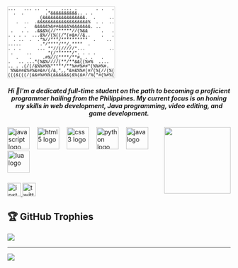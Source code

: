 
<html><code><span class="ascii" style="color: black; background: white;
display:inline-block;
white-space:pre;
letter-spacing:0;
line-height:1;
font-family:'Consolas','BitstreamVeraSansMono','CourierNew',Courier,monospace;
font-size:10px;
border-width:1px;
border-style:solid;
border-color:lightgray;
"><span>.</span><span>.</span><span>.</span><span> </span><span> </span><span> </span><span>.</span><span>.</span><span>.</span><span> </span><span>.</span><span>.</span><span> </span><span> </span><span>.</span><span> </span><span> </span><span> </span><span> </span><span> </span><span>.</span><span>.</span><span>.</span><span>.</span><span> </span><span>.</span><span> </span><span> </span><span> </span><span> </span><span> </span><span> </span><span> </span><span>.</span><span> </span><span>.</span><span> </span><span> </span><span> </span><span>.</span>
<span> </span><span> </span><span>.</span><span> </span><span> </span><span>.</span><span> </span><span> </span><span> </span><span> </span><span> </span><span> </span><span> </span><span> </span><span>.</span><span>*</span><span>&</span><span>&</span><span>&</span><span>&</span><span>&</span><span>&</span><span>&</span><span>&</span><span>&</span><span>&</span><span>.</span><span>.</span><span> </span><span>.</span><span> </span><span>.</span><span> </span><span> </span><span> </span><span> </span><span> </span><span> </span><span> </span><span> </span>
<span> </span><span> </span><span> </span><span> </span><span> </span><span> </span><span> </span><span> </span><span> </span><span> </span><span> </span><span> </span><span>(</span><span>&</span><span>&</span><span>&</span><span>&</span><span>&</span><span>&</span><span>&</span><span>&</span><span>&</span><span>&</span><span>&</span><span>&</span><span>&</span><span>&</span><span>&</span><span>&</span><span>.</span><span> </span><span> </span><span>.</span><span> </span><span> </span><span> </span><span> </span><span> </span><span>.</span><span>.</span>
<span> </span><span> </span><span> </span><span>.</span><span> </span><span> </span><span>.</span><span>.</span><span> </span><span> </span><span>.</span><span>&</span><span>&</span><span>&</span><span>&</span><span>&</span><span>&</span><span>&</span><span>&</span><span>&</span><span>&</span><span>&</span><span>&</span><span>&</span><span>&</span><span>&</span><span>&</span><span>&</span><span>&</span><span>&</span><span>%</span><span> </span><span> </span><span>.</span><span> </span><span>.</span><span> </span><span> </span><span>.</span><span>.</span>
<span> </span><span> </span><span> </span><span> </span><span> </span><span> </span><span>.</span><span> </span><span> </span><span> </span><span>&</span><span>&</span><span>&</span><span>&</span><span>&</span><span>%</span><span>&</span><span>#</span><span>#</span><span>&</span><span>&</span><span>&</span><span>&</span><span>%</span><span>&</span><span>&</span><span>&</span><span>&</span><span>&</span><span>&</span><span>&</span><span>.</span><span> </span><span>.</span><span>.</span><span> </span><span> </span><span> </span><span> </span><span> </span>
<span> </span><span>.</span><span> </span><span> </span><span> </span><span>.</span><span> </span><span>.</span><span> </span><span> </span><span>.</span><span>&</span><span>&</span><span>&</span><span>%</span><span>(</span><span>/</span><span>/</span><span>*</span><span>*</span><span>*</span><span>*</span><span>*</span><span>*</span><span>/</span><span>/</span><span>(</span><span>%</span><span>&</span><span>&</span><span> </span><span> </span><span> </span><span> </span><span> </span><span>.</span><span> </span><span> </span><span> </span><span>.</span>
<span>.</span><span> </span><span>.</span><span> </span><span>.</span><span> </span><span>.</span><span> </span><span> </span><span>.</span><span>.</span><span>.</span><span>&</span><span>%</span><span>/</span><span>/</span><span>(</span><span>%</span><span>(</span><span>(</span><span>/</span><span>*</span><span>(</span><span>#</span><span>&</span><span>#</span><span>/</span><span>/</span><span>&</span><span>.</span><span>.</span><span> </span><span> </span><span> </span><span> </span><span>.</span><span> </span><span> </span><span> </span><span>.</span>
<span> </span><span> </span><span>.</span><span> </span><span>.</span><span>.</span><span> </span><span> </span><span>.</span><span> </span><span> </span><span>.</span><span>*</span><span>%</span><span>/</span><span>/</span><span>*</span><span>*</span><span>*</span><span>/</span><span>*</span><span>*</span><span>*</span><span>*</span><span>*</span><span>*</span><span>*</span><span>*</span><span>*</span><span>*</span><span> </span><span> </span><span>.</span><span> </span><span> </span><span> </span><span> </span><span>.</span><span>.</span><span> </span>
<span>.</span><span>.</span><span>.</span><span>.</span><span>.</span><span> </span><span> </span><span> </span><span> </span><span> </span><span> </span><span> </span><span>.</span><span>*</span><span>/</span><span>*</span><span>*</span><span>*</span><span>*</span><span>/</span><span>*</span><span>*</span><span>/</span><span>,</span><span>*</span><span>*</span><span>*</span><span>*</span><span> </span><span> </span><span>.</span><span> </span><span> </span><span> </span><span> </span><span> </span><span> </span><span> </span><span> </span><span> </span>
<span>.</span><span> </span><span>.</span><span> </span><span>.</span><span> </span><span> </span><span> </span><span> </span><span> </span><span> </span><span>.</span><span>.</span><span>.</span><span> </span><span>*</span><span>*</span><span>/</span><span>/</span><span>(</span><span>/</span><span>/</span><span>/</span><span>/</span><span>/</span><span>*</span><span>.</span><span>.</span><span>.</span><span> </span><span> </span><span> </span><span> </span><span> </span><span> </span><span> </span><span> </span><span> </span><span>.</span><span>.</span>
<span> </span><span>.</span><span> </span><span> </span><span> </span><span> </span><span> </span><span>.</span><span>.</span><span> </span><span> </span><span> </span><span> </span><span> </span><span> </span><span>*</span><span>(</span><span>/</span><span>*</span><span>*</span><span>*</span><span>*</span><span>*</span><span>*</span><span>/</span><span>*</span><span>.</span><span> </span><span>.</span><span> </span><span>.</span><span> </span><span>.</span><span> </span><span> </span><span> </span><span> </span><span> </span><span> </span><span> </span>
<span> </span><span> </span><span> </span><span>.</span><span> </span><span> </span><span> </span><span> </span><span>.</span><span> </span><span> </span><span> </span><span> </span><span>.</span><span>#</span><span>%</span><span>/</span><span>/</span><span>(</span><span>*</span><span>*</span><span>*</span><span>*</span><span>/</span><span>*</span><span>*</span><span>#</span><span>,</span><span> </span><span>.</span><span> </span><span>.</span><span> </span><span> </span><span> </span><span>.</span><span> </span><span> </span><span> </span><span> </span>
<span>.</span><span> </span><span> </span><span> </span><span>.</span><span>.</span><span> </span><span>.</span><span>.</span><span>.</span><span>*</span><span>(</span><span>%</span><span>&</span><span>%</span><span>/</span><span>/</span><span>/</span><span>/</span><span>(</span><span>*</span><span>*</span><span>/</span><span>*</span><span>*</span><span>&</span><span>&</span><span>(</span><span>(</span><span>%</span><span>#</span><span>%</span><span> </span><span> </span><span>.</span><span>.</span><span>.</span><span>.</span><span> </span><span> </span>
<span>.</span><span>.</span><span> </span><span>.</span><span> </span><span>.</span><span>(</span><span>/</span><span>(</span><span>/</span><span>&</span><span>%</span><span>%</span><span>#</span><span>%</span><span>%</span><span>*</span><span>*</span><span>*</span><span>*</span><span>*</span><span>/</span><span>*</span><span>*</span><span>%</span><span>#</span><span>#</span><span>%</span><span>#</span><span>#</span><span>*</span><span>(</span><span>%</span><span>%</span><span>#</span><span>%</span><span>#</span><span>.</span><span> </span><span> </span>
<span> </span><span>%</span><span>%</span><span>&</span><span>#</span><span>#</span><span>&</span><span>%</span><span>#</span><span>%</span><span>&</span><span>#</span><span>&</span><span>#</span><span>/</span><span>(</span><span>/</span><span>&</span><span>,</span><span>*</span><span>,</span><span>,</span><span>*</span><span>&</span><span>#</span><span>&</span><span>%</span><span>%</span><span>#</span><span>(</span><span>#</span><span>/</span><span>(</span><span>%</span><span>(</span><span>/</span><span>/</span><span>(</span><span>%</span><span>(</span>
<span>(</span><span>(</span><span>(</span><span>&</span><span>(</span><span>(</span><span>(</span><span>/</span><span>(</span><span>&</span><span>&</span><span>#</span><span>%</span><span>#</span><span>%</span><span>%</span><span>(</span><span>&</span><span>&</span><span>&</span><span>&</span><span>&</span><span>&</span><span>(</span><span>&</span><span>%</span><span>(</span><span>&</span><span>#</span><span>/</span><span>/</span><span>%</span><span>(</span><span>*</span><span>#</span><span>(</span><span>%</span><span>#</span><span>%</span><span>(</span>
</span></code></html>
<h5 align="center"><i>Hi 👋I'm a dedicated full-time student on the path to becoming a proficient programmer hailing from the Philippines. My current focus is on honing my skills in web development, Java programming, video editing, and game development.</i></h5>

###

<img align="right" height="150" src="https://media.giphy.com/media/3oKIPnAiaMCws8nOsE/giphy.gif?cid=790b76112ttqq3rhbv4igqfr8x1m09okmftdmbkrydqv76tx&ep=v1_gifs_search&rid=giphy.gif&ct=g"  />

###

<div align="left">
  <img src="https://cdn.jsdelivr.net/gh/devicons/devicon/icons/javascript/javascript-original.svg" height="50" alt="javascript logo"  />
  <img width="9" />
  <img src="https://cdn.jsdelivr.net/gh/devicons/devicon/icons/html5/html5-original.svg" height="50" alt="html5 logo"  />
  <img width="9" />
  <img src="https://cdn.jsdelivr.net/gh/devicons/devicon/icons/css3/css3-original.svg" height="50" alt="css3 logo"  />
  <img width="9" />
  <img src="https://cdn.jsdelivr.net/gh/devicons/devicon/icons/python/python-original.svg" height="50" alt="python logo"  />
  <img width="9" />
  <img src="https://cdn.jsdelivr.net/gh/devicons/devicon/icons/java/java-original.svg" height="50" alt="java logo"  />
  <img width="9" />
  <img src="https://cdn.jsdelivr.net/gh/devicons/devicon/icons/lua/lua-original.svg" height="50" alt="lua logo"  />
</div>

###

<div align="left">
  <a href="https://www.instagram.com/purplechord_2001/" target="_blank">
    <img src="https://img.shields.io/static/v1?message=Instagram&logo=instagram&label=&color=E4405F&logoColor=white&labelColor=&style=for-the-badge" height="30" alt="instagram logo"  />
  </a>
  <a href="https://x.com/yoitsmemarky" target="_blank">
    <img src="https://img.shields.io/static/v1?message=Twitter&logo=twitter&label=&color=1DA1F2&logoColor=white&labelColor=&style=for-the-badge" height="30" alt="twitter logo"  />
  </a>
</div>



## 🏆 GitHub Trophies
![](https://github-profile-trophy.vercel.app/?username=marklacanaria&theme=radical&no-frame=false&no-bg=true&margin-w=4)

---
[![](https://visitcount.itsvg.in/api?id=marklacanaria&icon=0&color=0)](https://visitcount.itsvg.in)

<!-- Proudly created with GPRM ( https://gprm.itsvg.in ) -->
